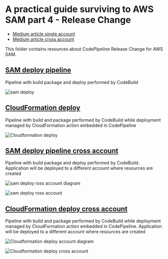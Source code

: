 # A practical guide surviving to AWS SAM part 4 - Release Change

* [Medium article single account](https://aws.plainenglish.io/a-practical-guide-to-surviving-aws-sam-9a1070c8b3e8?source=friends_link&sk=eb969cfaaf5aecc9048875afdda3942e)
* [Medium article cross account]()

This folder contains resources about CodePipeline Release Change for AWS SAM. 

## [SAM deploy pipeline](sam_deploy)

Pipeline with build package and deploy performed by CodeBuild

![sam deploy](images/sam-deploy.png)


## [CloudFormation deploy](cf_deploy)

Pipeline with build and package performed by CodeBuild while deployment managed by CloudFormation action embedded in
CodePipeline

![Cloudformation deploy](images/cf-deploy.png)


## [SAM deploy pipeline cross account](sam_deploy_cross_account)

Pipeline with build package and deploy performed by CodeBuild. Application will be deployed to a different account where 
resources are created

![sam deploy ross account diagram](images/sam-deploy-cross-account-diagram.png)

![sam deploy ross account](images/sam-deploy-cross-account.png)

## [CloudFormation deploy cross account](cf_deploy_cross_account)

Pipeline with build and package performed by CodeBuild while deployment managed by CloudFormation action embedded in
CodePipeline. Application will be deployed to a different account where resources are created

![Cloudformation deploy account diagram](images/cf-deploy-cross-account-diagram.png)

![Cloudformation deploy cross account](images/cf-deploy-cross-account.png)
